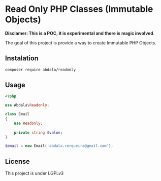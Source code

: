 # Read Only PHP Classes (Immutable Objects)

**Disclamer: This is a POC, it is experimental and there is magic involved.**

The goal of this project is provide a way to create Immutable PHP Objects.

## Instalation

```bash
composer require abdala/readonly
```

## Usage

```php
<?php

use Abdala\Readonly;

class Email
{
    use Readonly;
    
    private string $value;
}

$email = new Email('abdala.cerqueira@gmail.com');
```

## License

This project is under LGPLv3
